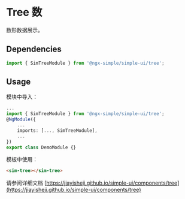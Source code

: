 # Tree 数

数形数据展示。

## Dependencies

```ts
import { SimTreeModule } from '@ngx-simple/simple-ui/tree';
```

## Usage

模块中导入：

```ts
...
import { SimTreeModule } from '@ngx-simple/simple-ui/tree';
@NgModule({
    ...
    imports: [..., SimTreeModule],
    ...
})
export class DemoModule {}
```

模板中使用：

```html
<sim-tree></sim-tree>
```

请参阅详细文档 [https://jiayisheji.github.io/simple-ui/components/tree](https://jiayisheji.github.io/simple-ui/components/tree)
